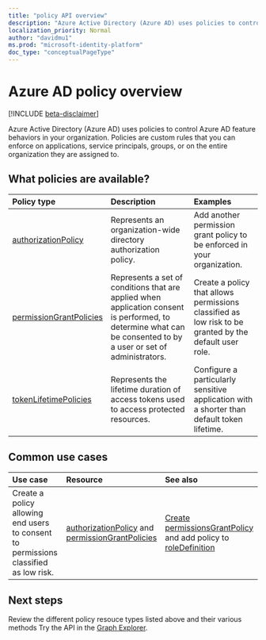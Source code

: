 ```yaml
---
title: "policy API overview"
description: "Azure Active Directory (Azure AD) uses policies to control Azure AD feature behaviors in your organization."
localization_priority: Normal
author: "davidmu1"
ms.prod: "microsoft-identity-platform"
doc_type: "conceptualPageType"
---
```


# Azure AD policy overview

[!INCLUDE [beta-disclaimer](../../includes/beta-disclaimer.md)]

Azure Active Directory (Azure AD) uses policies to control Azure AD feature behaviors in your organization. Policies are custom rules that you can enforce on applications, service principals, groups, or on the entire organization they are assigned to.

## What policies are available?

| Policy type       | Description | Examples |
|:-------------|:------------|:------------|
|[authorizationPolicy](authorizationpolicy.md)|Represents an organization-wide directory authorization policy. | Add another permission grant policy to be enforced in your organization.|
|[permissionGrantPolicies](permissiongrantpolicy.md)|Represents a set of conditions that are applied when application consent is performed, to determine what can be consented to by a user or set of administrators. | Create a policy that allows permissions classified as low risk to be granted by the default user role.|
|[tokenLifetimePolicies](tokenlifetimepolicy.md)|Represents the lifetime duration of access tokens used to access protected resources.| Configure a particularly sensitive application with a shorter than default token lifetime.|

## Common use cases

| Use case    | Resource      | See also |
|:-------------|:------------|:------------|
|Create a policy allowing end users to consent to permissions classified as low risk.| [authorizationPolicy](authorizationpolicy.md) and [permissionGrantPolicies](permissiongrantpolicy.md) | [Create permissionsGrantPolicy](../api/permissionsgrantpolicy-post-permissionsgrantpolicy.md) and add policy to [roleDefinition](unfiedroledefinition.md)

## Next steps

Review the different policy resouce types listed above and their various methods
Try the API in the [Graph Explorer](https://developer.microsoft.com/graph/graph-explorer).